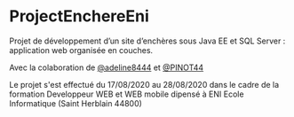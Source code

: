 # ProjectEnchereEni

Projet de développement d’un site d’enchères sous Java EE et SQL Server : application web organisée en couches.

Avec la colaboration de [@adeline8444](https://github.com/adeline8444) et [@PINOT44](https://github.com/PINOT44)

Le projet s'est effectué du 17/08/2020 au 28/08/2020 dans le cadre de la formation Developpeur WEB et WEB mobile dipensé à ENI Ecole Informatique (Saint Herblain 44800)
